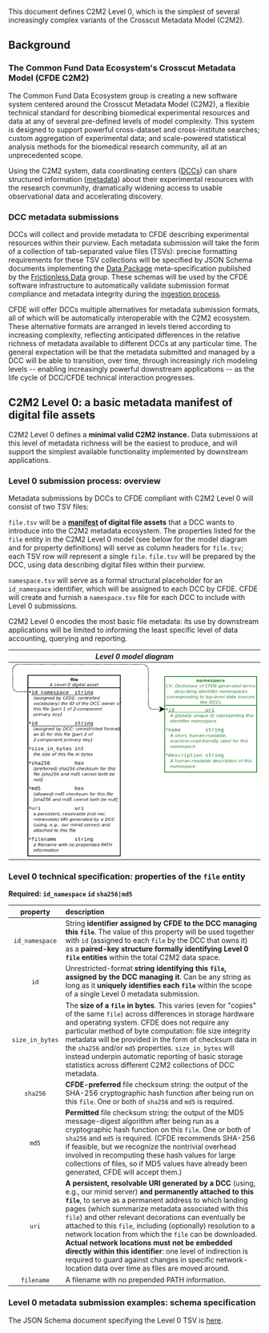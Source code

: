 This document defines C2M2 Level 0, which is the simplest
of several increasingly complex variants of the Crosscut
Metadata Model (C2M2).

## Background
### The Common Fund Data Ecosystem's Crosscut Metadata Model (CFDE C2M2)

The Common Fund Data Ecosystem group is creating a new
software system centered around the Crosscut
Metadata Model (C2M2), a flexible technical standard
for describing biomedical experimental resources and data
at any of several pre-defined levels of model complexity.
This system is designed to support powerful cross-dataset
and cross-institute searches; custom aggregation of
experimental data; and scale-powered statistical analysis
methods for the biomedical research community, all at an
unprecedented scope.

Using the C2M2 system, data coordinating centers
([DCCs](../draft-CFDE_glossary/glossary.md#DCCs)) can
share structured information ([metadata](../draft-CFDE_glossary/glossary.md#metadata))
about their experimental resources with the research
community, dramatically widening access to usable
observational data and accelerating discovery.

### DCC metadata submissions

DCCs will collect and provide metadata to CFDE describing
experimental resources within their purview. Each metadata
submission will take the form of a collection of tab-separated value
files (TSVs): precise formatting requirements for these TSV
collections will be specified by JSON Schema documents
implementing the [Data Package](http://frictionlessdata.io/docs/data-package/)
meta-specification published by the [Frictionless Data](http://frictionlessdata.io/)
group. These schemas will be used by the CFDE software
infrastructure to automatically validate submission format compliance
and metadata integrity during the [ingestion process](../draft-CFDE_glossary/glossary.md#DCC-data-ingestion-process).

CFDE will offer DCCs multiple alternatives for metadata submission
formats, all of which will be automatically interoperable with the
C2M2 ecosystem. These alternative formats are arranged in
levels tiered according to increasing complexity, reflecting
anticipated differences in the relative richness of metadata
available to different DCCs at any particular time. The general
expectation will be that the metadata submitted and managed by a
DCC will be able to transition, over time, through
increasingly rich modeling levels -- enabling increasingly powerful downstream
applications -- as the life cycle of DCC/CFDE technical interaction
progresses.

## C2M2 Level 0: a basic metadata manifest of digital file assets

C2M2 Level 0 defines a **minimal valid C2M2 instance.** Data submissions
at this level of metadata richness will be the easiest to produce, and will
support the simplest available functionality implemented by
downstream applications.

### Level 0 submission process: overview

Metadata submissions by DCCs to CFDE compliant with
C2M2 Level 0 will consist of two TSV files:

`file.tsv` will be a **[manifest](../draft-CFDE_glossary/glossary.md#CFDE-asset-manifest)
of digital file assets** that a DCC wants to introduce into
the C2M2 metadata ecosystem. The properties listed for the
`file` entity in the C2M2 Level 0 model (see below for the model
diagram and for property definitions) will serve as column
headers for `file.tsv`; each TSV row will represent a
single `file`. `file.tsv` will be prepared by the DCC, using
data describing digital files within their purview.

`namespace.tsv` will serve as a formal
structural placeholder for an `id_namespace` identifier,
which will be assigned to each DCC by CFDE. CFDE will
create and furnish a `namespace.tsv` file for each DCC
to include with Level 0 submissions.

C2M2 Level 0 encodes the most basic file metadata:
its use by downstream applications will be
limited to informing the least specific level of data
accounting, querying and reporting.

|_Level 0 model diagram_|
|:---:|
|![Level 0 model diagram](../draft-C2M2_ER_diagrams/Level-0-C2M2-model.png "Level 0 model diagram")|

### Level 0 technical specification: properties of the `file` entity

**Required: `id_namespace` `id` `sha256|md5`**

|property|description|
|:---:|:---|
| `id_namespace` | String **identifier assigned by CFDE to the DCC managing this `file`**. The value of this property will be used together with `id` (assigned to each `file` by the DCC that owns it) as a **paired-key structure formally identifying Level 0 `file` entities** within the total C2M2 data space.|
| `id` | Unrestricted-format **string identifying this `file`, assigned by the DCC managing it**. Can be any string as long as it **uniquely identifies each `file`** within the scope of a single Level 0 metadata submission. |
| `size_in_bytes` | The **size of a `file` in bytes**. This varies (even for "copies" of the same `file`) across differences in storage hardware and operating system. CFDE does not require any particular method of byte computation: file size integrity metadata will be provided in the form of checksum data in the `sha256` and/or `md5` properties. `size_in_bytes` will instead underpin automatic reporting of basic storage statistics across different C2M2 collections of DCC metadata.|
| `sha256` | **CFDE-preferred** file checksum string: the output of the SHA-256 cryptographic hash function after being run on this `file`. One or both of `sha256` and `md5` is required. |
| `md5` | **Permitted** file checksum string: the output of the MD5 message-digest algorithm after being run as a cryptographic hash function on this `file`. One or both of `sha256` and `md5` is required. (CFDE recommends SHA-256 if feasible, but we recognize the nontrivial overhead involved in recomputing these hash values for large collections of files, so if MD5 values have already been generated, CFDE will accept them.) |
| `uri` | **A persistent, resolvable URI generated by a DCC** (using, e.g., our minid server) **and permanently attached to this `file`**, to serve as a permanent address to which landing pages (which summarize metadata associated with this `file`) and other relevant decorations can eventually be attached to this `file`, including (optionally) resolution to a network location from which the `file` can be downloaded. **Actual network locations must not be embedded directly within this identifier**: one level of indirection is required to guard against changes in specific network-location data over time as files are moved around. |
| `filename` | A filename with no prepended PATH information. |

### Level 0 metadata submission examples: schema specification

The JSON Schema document specifying the Level 0 TSV is
[here](../draft-C2M2_JSON_Schema_datapackage_specs/Level_0_datapackage_spec.json).

